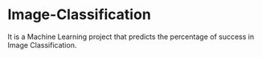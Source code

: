 # Image-Classification
It is a Machine Learning project that predicts the percentage of success in Image Classification.
